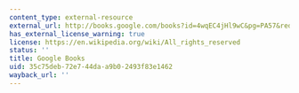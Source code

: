 ```yaml
---
content_type: external-resource
external_url: http://books.google.com/books?id=4wqEC4jHl9wC&pg=PA57&redir_esc=y#v=onepage&q&f=false
has_external_license_warning: true
license: https://en.wikipedia.org/wiki/All_rights_reserved
status: ''
title: Google Books
uid: 35c75deb-72e7-44da-a9b0-2493f83e1462
wayback_url: ''
---
```


